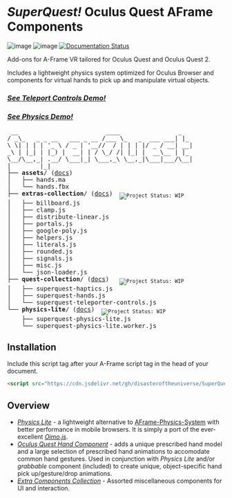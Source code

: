 # _SuperQuest!_ Oculus Quest AFrame Components

![image](https://img.shields.io/badge/status-WIP-orange) ![image](https://img.shields.io/badge/status-concept-lightgrey) [![Documentation Status](https://readthedocs.org/projects/superquest/badge/?version=latest)](https://superquest.readthedocs.io/?badge=latest)

Add-ons for A-Frame VR tailored for Oculus Quest and Oculus Quest 2.

Includes a lightweight physics system optimized for Oculus Browser and components for virtual hands to pick up and manipulate virtual objects.

### [*See Teleport Controls Demo!*](https://sars2-cov.glitch.me/usa-deaths.html)

### [*See Physics Demo!*](https://glitch.com/~superquest-physics)

<pre> __                        ____                _
/ _\_   _ _ __   ___ _ __ /___ \_   _  ___ ___| |_
\ \| | | | '_ \ / _ | '__//  / | | | |/ _ / __| __|
_\ | |_| | |_) |  __| | / \_/ /| |_| |  __\__ | |_
\__/\__,_| .__/ \___|_| \___,_\ \__,_|\___|___/\__|
|        |_|
├── <b>assets</b>/ (<a href="/src/assets/assets.md">docs</a>)
│   ├── hands.ma
│   └── hands.fbx
├── <b>extras-collection</b>/ (<a href="/src/extras-collection/README.md">docs</a>) <sub> <img src="https://img.shields.io/badge/status-WIP-orange" alt="Project Status: WIP" /></sub>
│   ├── billboard.js
│   ├── clamp.js
│   ├── distribute-linear.js
│   ├── portals.js
│   ├── google-poly.js
│   ├── helpers.js
│   ├── literals.js
│   ├── rounded.js
│   ├── signals.js
│   ├── misc.js
│   └── json-loader.js
├── <b>quest-collection</b>/ (<a href="/src/quest/README.md">docs</a>)  <sub> <img src="https://img.shields.io/badge/status-WIP-orange" alt="Project Status: WIP" /></sub>
│   ├── superquest-haptics.js
│   ├── superquest-hands.js
│   └── superquest-teleporter-controls.js
└── <b>physics-lite</b>/ (<a href="/src/physics-lite/README.md">docs</a>) <sub> <img src="https://img.shields.io/badge/status-concept-lightgrey" alt="Project Status: WIP" /></sub>
    ├── superquest-physics-lite.js
    └── superquest-physics-lite.worker.js
</pre>

## Installation

Include this script tag after your A-Frame script tag in the head of your document.

```html
<script src="https://cdn.jsdelivr.net/gh/disasteroftheuniverse/SuperQuest/dist/SuperQuest.full.min.js"></script>
```

## Overview
* [*Physics Lite*](/src/physics-lite/README.md) - a lightweight alternative to [AFrame-Physics-System](https://github.com/n5ro/aframe-physics-system) with better performance in mobile browsers. It is simply a port of the ever-excellent [_Oimo.js_](https://github.com/lo-th/Oimo.js). 
* [*Oculus Quest Hand Component*](/src/quest-collection/README.md) - adds a unique prescribed hand model and a large selection of prescribed hand animations to accomodate common hand gestures. Used in conjunction with *Physics Lite* and/or *grabbable* component (included) to create unique, object-specific hand pick up/gesture/drop animations.
* [*Extra Components Collection*](/src/extras-collection/README.md) - Assorted miscellaneous components for UI and interaction.






